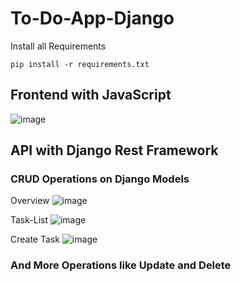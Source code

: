 # To-Do-App-Django

Install all Requirements

`pip install -r requirements.txt`

## Frontend with JavaScript

![image](https://github.com/Ganesh-Vaishnav/To-Do-App-Django/assets/91007617/4a201aea-ce3b-47d1-b038-036fd2ed35cf)

## API with Django Rest Framework 

### CRUD Operations on Django Models

Overview
![image](https://github.com/Ganesh-Vaishnav/To-Do-App-Django/assets/91007617/a071b85f-ef38-4315-bed4-206c80844190)

Task-List
![image](https://github.com/Ganesh-Vaishnav/To-Do-App-Django/assets/91007617/f908b4c1-f741-4252-8a6f-00492b327bac)

Create Task
![image](https://github.com/Ganesh-Vaishnav/To-Do-App-Django/assets/91007617/969a11a9-0c70-4c83-9fd0-eb2c41145a82)

### And More Operations like Update and Delete
